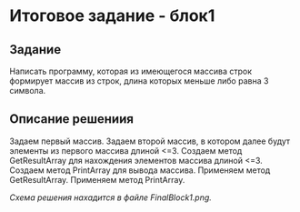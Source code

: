 # Итоговое задание - блок1

## Задание
Написать программу, которая из имеющегося массива строк формирует массив из строк, длина которых меньше либо равна 3 символа.

## Описание решениия
Задаем первый массив.
Задаем второй массив, в котором далее будут элементы из первого массива длиной <=3.
Создаем метод GetResultArray для нахождения элементов массива длиной <=3.
Создаем метод PrintArray для вывода массива.
Применяем метод GetResultArray.
Применяем метод PrintArray.

*Схема решения нахадится в файле FinalBlock1.png.*